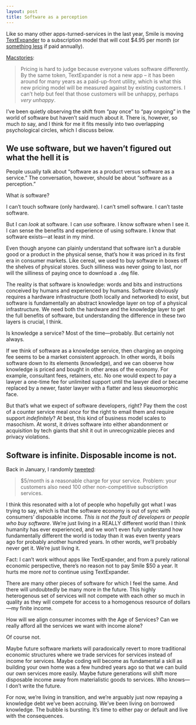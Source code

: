 ```yaml
---
layout: post
title: Software as a perception 
---
```


Like so many other apps-turned-services in the last year, Smile is moving [TextExpander](https://textexpander.com) to a subscription model that will cost $4.95 per month (or [something less][pricing] if paid annually). 

[pricing]: https://textexpander.com/upgrade/

[Macstories](https://www.macstories.net/reviews/textexpander-updates-focus-on-new-service/):

> Pricing is hard to judge because everyone values software differently. By the same token, TextExpander is not a new app – it has been around for many years as a paid-up-front utility, which is what this new pricing model will be measured against by existing customers. I can’t help but feel that those customers will be unhappy, perhaps *very unhappy*.

I’ve been quietly observing the shift from “pay once” to “pay ongoing” in the world of software but haven’t said much about it. There is, however, so much *to* say, and I think for me it fits messily into two overlapping psychological circles, which I discuss below.


## We use software, but we haven’t figured out what the hell it is

People usually talk about “software as a product versus software as a service.” The conversation, however, should be about “software as a perception.”

What *is* software?

I can’t touch software (only hardware). I can’t smell software. I can’t taste software. 

But I can *look* at software. I can *use* software. I know software when I see it. I can sense the benefits and experience of using software. I know that software exists—at least in my mind.

Even though anyone can plainly understand that software isn’t a durable good or a product in the physical sense, that’s how it was priced in its first era in consumer markets. Like cereal, we used to buy software in boxes off the shelves of physical stores. Such silliness was never going to last, nor will the silliness of paying once to download a `.dmg` file.

The reality is that software is knowledge: words and bits and instructions conceived by humans and experienced by humans. Software obviously requires a hardware infrastructure (both locally and networked) to exist, but software is fundamentally an abstract knowledge layer on top of a physical infrastructure. We need both the hardware and the knowledge layer to get the full benefits of software, but understanding the difference in these two layers is crucial, I think.

Is knowledge a service? Most of the time—probably. But certainly not always. 

If we think of software as a knowledge service, then charging an ongoing fee seems to be a market consistent approach. In other words, it boils software down to its elements (knowledge), and we can observe how knowledge is priced and bought in other areas of the economy. For example, consultant fees, retainers, etc. No one would expect to pay a lawyer a one-time fee for unlimited support until the lawyer died or became replaced by a newer, faster lawyer with a flatter and less skeuomorphic face. 

But that’s what we expect of software developers, right? Pay them the cost of a counter service meal *once* for the right to email them and require support *indefinitely*? At best, this kind of business model scales to masochism. At worst, it drives software into either abandonment or acquisition by tech giants that shit it out in unrecognizable pieces and privacy violations. 



## Software is infinite. Disposable income is not.

Back in January, I randomly [tweeted](https://twitter.com/eddie_smith/status/693575027300683776):

> $5/month is a reasonable charge for your service. Problem: your customers also need 100 other non-competitive subscription services.

I think this resonated with a lot of people who hopefully got what I was trying to say, which is that the software economy is out of sync with consumers’ disposable income. *This is not the fault of developers or people who buy software*. We’re just living in a REALLY different world than I think humanity has ever experienced, and we won’t even fully understand how fundamentally different the world is today than it was even twenty years ago for probably another hundred years. In other words, we’ll probably never get it. We’re just living it.

Fact: I can’t work without apps like TextExpander, and from a purely rational economic perspective, there’s no reason not to pay Smile $50 a year. It hurts me more *not* to continue using TextExpander.

There are many other pieces of software for which I feel the same. And there will undoubtedly be many more in the future. This highly heterogenous set of services will not compete with each other so much in quality as they will compete for access to a homogenous resource of dollars—my finite income.

How will we align consumer incomes with the Age of Services? Can we really afford all the services we want with income alone?

Of course not.

Maybe future software markets will paradoxically revert to more traditional economic structures where we trade services for services instead of income for services. Maybe coding will become as fundamental a skill as building your own home was a few hundred years ago so that we can build our own services more easily. Maybe future generations will shift more disposable income away from materialistic goods to services. Who knows—I don’t write the future.

For now, we’re living in transition, and we’re arguably just now repaying a knowledge debt we’ve been accruing. We’ve been living on borrowed knowledge. The bubble is bursting. It’s time to either pay or default and live with the consequences.




